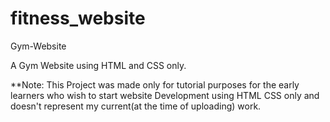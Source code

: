 # fitness_website

Gym-Website

A Gym Website using HTML and CSS only.

**Note: This Project was made only for tutorial purposes for the early learners who wish to start website Development using HTML CSS only and doesn't represent my current(at the time of uploading) work.
